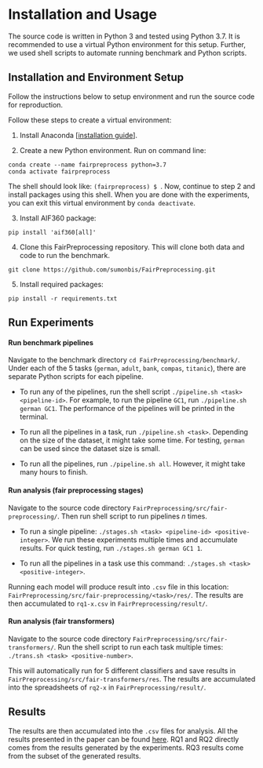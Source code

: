 # Installation and Usage

The source code is written in Python 3 and tested using Python 3.7. It is recommended to use a virtual Python environment for this setup. Further, we used shell scripts to automate running benchmark and Python scripts.

## Installation and Environment Setup
Follow the instructions below to setup environment and run the source code for reproduction.

Follow these steps to create a virtual environment:

1. Install Anaconda [[installation guide](https://docs.anaconda.com/anaconda/install/)].

2. Create a new Python environment. Run on command line:
```
conda create --name fairpreprocess python=3.7
conda activate fairpreprocess
```
The shell should look like: `(fairpreprocess) $ `. Now, continue to step 2 and install packages using this shell.
When you are done with the experiments, you can exit this virtual environment by `conda deactivate`.

3. Install AIF360 package:
```
pip install 'aif360[all]'
```

4. Clone this FairPreprocessing repository. This will clone both data and code to run the benchmark.
```
git clone https://github.com/sumonbis/FairPreprocessing.git
```

5. Install required packages:
```
pip install -r requirements.txt
```


## Run Experiments

#### Run benchmark pipelines
Navigate to the benchmark directory `cd FairPreprocessing/benchmark/`.
Under each of the 5 tasks (`german`, `adult`, `bank`, `compas`, `titanic`), there are separate Python scripts for each pipeline.

* To run any of the pipelines, run the shell script `./pipeline.sh <task> <pipeline-id>`. For example, to run the pipeline `GC1`, run `./pipeline.sh german GC1`. The performance of the pipelines will be printed in the terminal.

* To run all the pipelines in a task, run `./pipeline.sh <task>`. Depending on the size of the dataset, it might take some time. For testing, `german` can be used since the dataset size is small.

* To run all the pipelines, run `./pipeline.sh all`. However, it might take many hours to finish.  

#### Run analysis (fair preprocessing stages)
Navigate to the source code directory `FairPreprocessing/src/fair-preprocessing/`. Then run shell script to run pipelines *n* times.

* To run a single pipeline: `./stages.sh <task> <pipeline-id> <positive-integer>`. We run these experiments multiple times and accumulate results. For quick testing, run `./stages.sh german GC1 1`.

* To run all the pipelines in a task use this command: `./stages.sh <task> <positive-integer>`.

Running each model will produce result into `.csv` file in this location: `FairPreprocessing/src/fair-preprocessing/<task>/res/`. The results are then accumulated to `rq1-x.csv` in `FairPreprocessing/result/`.

#### Run analysis (fair transformers)
Navigate to the source code directory `FairPreprocessing/src/fair-transformers/`. Run the shell script to run each task multiple times: `./trans.sh <task> <positive-number>`.

This will automatically run for 5 different classifiers and save results in `FairPreprocessing/src/fair-transformers/res`. The results are accumulated into the spreadsheets of `rq2-x` in `FairPreprocessing/result/`.

## Results

The results are then accumulated into the `.csv` files for analysis. All the results presented in the paper can be found [here](res/). RQ1 and RQ2 directly comes from the results generated by the experiments. RQ3 results come from the subset of the generated results.
